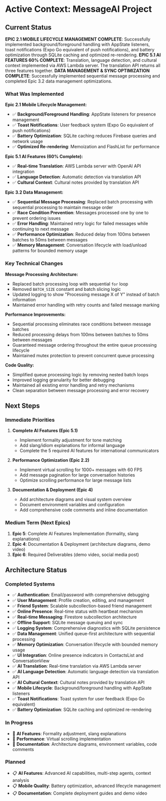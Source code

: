 # Active Context: MessageAI Project

## Current Status

**EPIC 2.1 MOBILE LIFECYCLE MANAGEMENT COMPLETE**: Successfully implemented background/foreground handling with AppState listeners, toast notifications (Expo Go equivalent of push notifications), and battery optimization through SQLite caching and optimized re-rendering. **EPIC 5.1 AI FEATURES 60% COMPLETE**: Translation, language detection, and cultural context implemented via AWS Lambda server. The translation API returns all three features together. **DATA MANAGEMENT & SYNC OPTIMIZATION COMPLETE**: Successfully implemented sequential message processing and completed Epic 3.2 data management optimizations.

### What Was Implemented

**Epic 2.1 Mobile Lifecycle Management:**

- ✅ **Background/Foreground Handling**: AppState listeners for presence management
- ✅ **Toast Notifications**: User feedback system (Expo Go equivalent of push notifications)
- ✅ **Battery Optimization**: SQLite caching reduces Firebase queries and network usage
- ✅ **Optimized Re-rendering**: Memoization and FlashList for performance

**Epic 5.1 AI Features (60% Complete):**

- ✅ **Real-time Translation**: AWS Lambda server with OpenAI API integration
- ✅ **Language Detection**: Automatic detection via translation API
- ✅ **Cultural Context**: Cultural notes provided by translation API

**Epic 3.2 Data Management:**

- ✅ **Sequential Message Processing**: Replaced batch processing with sequential processing to maintain message order
- ✅ **Race Condition Prevention**: Messages processed one by one to prevent ordering issues
- ✅ **Error Handling**: Maintained retry logic for failed messages while continuing to next message
- ✅ **Performance Optimization**: Reduced delay from 100ms between batches to 50ms between messages
- ✅ **Memory Management**: Conversation lifecycle with load/unload patterns for bounded memory usage

### Key Technical Changes

**Message Processing Architecture:**

- Replaced batch processing loop with sequential `for` loop
- Removed `BATCH_SIZE` constant and batch slicing logic
- Updated logging to show "Processing message X of Y" instead of batch information
- Maintained error handling with retry counts and failed message marking

**Performance Improvements:**

- Sequential processing eliminates race conditions between message batches
- Reduced processing delays from 100ms between batches to 50ms between messages
- Guaranteed message ordering throughout the entire queue processing lifecycle
- Maintained mutex protection to prevent concurrent queue processing

**Code Quality:**

- Simplified queue processing logic by removing nested batch loops
- Improved logging granularity for better debugging
- Maintained all existing error handling and retry mechanisms
- Clean separation between message processing and error recovery

## Next Steps

### Immediate Priorities

1. **Complete AI Features (Epic 5.1)**

   - Implement formality adjustment for tone matching
   - Add slang/idiom explanations for informal language
   - Complete the 5 required AI features for international communicators

2. **Performance Optimization (Epic 2.2)**

   - Implement virtual scrolling for 1000+ messages with 60 FPS
   - Add message pagination for large conversation histories
   - Optimize scrolling performance for large message lists

3. **Documentation & Deployment (Epic 4)**

   - Add architecture diagrams and visual system overview
   - Document environment variables and configuration
   - Add comprehensive code comments and inline documentation

### Medium Term (Next Epics)

1. **Epic 5**: Complete AI Features Implementation (formality, slang explanations)
2. **Epic 4**: Documentation & Deployment (architecture diagrams, demo video)
3. **Epic 6**: Required Deliverables (demo video, social media post)

## Architecture Status

### Completed Systems

- ✅ **Authentication**: Email/password with comprehensive debugging
- ✅ **User Management**: Profile creation, editing, and management
- ✅ **Friend System**: Scalable subcollection-based friend management
- ✅ **Online Presence**: Real-time status with heartbeat mechanism
- ✅ **Real-time Messaging**: Firestore subcollection architecture
- ✅ **Offline Support**: SQLite message queuing and sync
- ✅ **Logging System**: Comprehensive diagnostics with SQLite persistence
- ✅ **Data Management**: Unified queue-first architecture with sequential processing
- ✅ **Memory Optimization**: Conversation lifecycle with bounded memory usage
- ✅ **UI Integration**: Online presence indicators in ContactsList and ConversationView
- ✅ **AI Translation**: Real-time translation via AWS Lambda server
- ✅ **AI Language Detection**: Automatic language detection via translation API
- ✅ **AI Cultural Context**: Cultural notes provided by translation API
- ✅ **Mobile Lifecycle**: Background/foreground handling with AppState listeners
- ✅ **Toast Notifications**: Toast system for user feedback (Expo Go equivalent)
- ✅ **Battery Optimization**: SQLite caching and optimized re-rendering

### In Progress

- 🚧 **AI Features**: Formality adjustment, slang explanations
- 🚧 **Performance**: Virtual scrolling implementation
- 🚧 **Documentation**: Architecture diagrams, environment variables, code comments

### Planned

- 📋 **AI Features**: Advanced AI capabilities, multi-step agents, context analysis
- 📋 **Mobile Quality**: Battery optimization, advanced lifecycle management
- 📋 **Documentation**: Complete deployment guides and demo video
